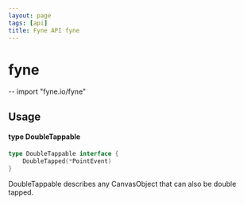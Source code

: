 ```yaml
---
layout: page
tags: [api]
title: Fyne API fyne
---
```


# fyne
--
    import "fyne.io/fyne"

## Usage

#### type DoubleTappable

```go
type DoubleTappable interface {
	DoubleTapped(*PointEvent)
}
```

DoubleTappable describes any CanvasObject that can also be double tapped.
